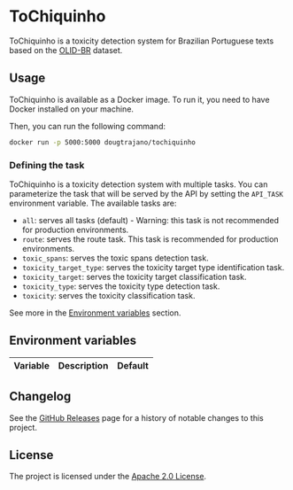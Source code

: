 # ToChiquinho

ToChiquinho is a toxicity detection system for Brazilian Portuguese texts based on the [OLID-BR](https://github.com/DougTrajano/olid-br/) dataset.

## Usage

ToChiquinho is available as a Docker image. To run it, you need to have Docker installed on your machine.

Then, you can run the following command:

```bash
docker run -p 5000:5000 dougtrajano/tochiquinho
```

### Defining the task

ToChiquinho is a toxicity detection system with multiple tasks. You can parameterize the task that will be served by the API by setting the `API_TASK` environment variable. The available tasks are:

- `all`: serves all tasks (default) - Warning: this task is not recommended for production environments.
- `route`: serves the route task. This task is recommended for production environments.
- `toxic_spans`: serves the toxic spans detection task.
- `toxicity_target_type`: serves the toxicity target type identification task.
- `toxicity_target`: serves the toxicity target classification task.
- `toxicity_type`: serves the toxicity type detection task.
- `toxicity`: serves the toxicity classification task.

See more in the [Environment variables](#environment-variables) section.

## Environment variables


| Variable | Description | Default |
|----------|-------------|---------|


## Changelog

See the [GitHub Releases](https://github.com/DougTrajano/ToChiquinho/releases) page for a history of notable changes to this project.

## License

The project is licensed under the [Apache 2.0 License](LICENSE).